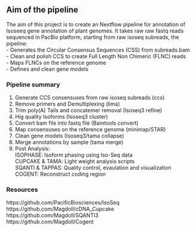 <h2>Aim of the pipeline</h2>

The aim of this project is to create an Nextflow pipeline for annotation of Isoseeq gene annotation of plant genomes. It takes raw raw fastq reads sequenced in PacBio platform, starting from raw isoseq subreads, the pipeline:<br>
    - Generates the Circular Consensus Sequences (CSS) from subreads.bam<br/>
    - Clean and polish CCS to create Full Length Non Chimeric (FLNC) reads<br/>
    - Maps FLNCs on the reference genome<br/>
    - Defines and clean gene models<br/>

<h3>Pipeline summary</h3>

  1) Generate CCS consensuses from raw isoseq subreads (ccs)<br/>
  2) Remove primers and Demultiplexing (lima)<br/>
  3) Trim poly(A) Tails and concatemer removal (Isoseq3 refine)<br/>
  4) Hig quality Isoforms (Isoseq3 cluster)<br/>
  5) Convert bam file into fastq file (Bamtools convert)<br/>
  6) Map consensuses on the reference genome (minimap/STAR)<br/>
  7) Clean gene models (Isoseq3/tama collapse)<br/>
  8) Merge annotations by sample (tama merge)<br/>
  9) Post Analysis:<br/>
    ISOPHASE: Isoform phasing using Iso-Seq data<br/>
    CUPCAKE & TAMA: Light weight analysis scripts<br/>
    SQANTI & TAPPAS: Quality control, evaulation and visualization<br/>
    COGENT: Reconstruct coding region<br/>
    

<h3>Resources</h3>
    https://github.com/PacificBiosciences/IsoSeq<br/>
    https://github.com/Magdoll/cDNA_Cupcake<br/>
    https://github.com/Magdoll/SQANTI3<br/>
    https://github.com/Magdoll/Cogent
    

